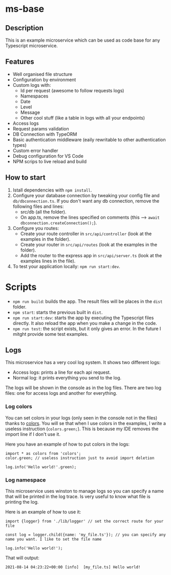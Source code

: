 # ms-base

## Description

This is an example microservice which can be used as code base for any Typescript microservice.

## Features

- Well organised file structure
- Configuration by environment
- Custom logs with:
    - Id per request (awesome to follow requests logs)
    - Namespaces
    - Date
    - Level
    - Message
    - Other cool stuff (like a table in logs with all your endpoints)
- Access logs
- Request params validation
- DB Connection with TypeORM
- Basic authentication middleware (eaily rewritable to other authentication types)
- Custom error handler
- Debug configuration for VS Code
- NPM scrips to live reload and build

## How to start

1. Istall dependencies with `npm install`.
2. Configure your database connection by tweaking your config file and `db/dbconnection.ts`. If you don't want any db connection, remove the following files and lines:
    - src/db (all the folder).
    - On app.ts, remove the lines specified on comments (this --> `await dbconnection.createConnection();`).
3. Configure you routes:
      - Create your route controller in `src/api/controller` (look at the examples in the folder).
      - Create your router in `src/api/routes` (look at the examples in the folder).
      - Add the router to the express app in `src/api/server.ts` (look at the examples lines in the file).
4. To test your application locally: `npm run start:dev`. 

# Scripts

- `npm run build`: builds the app. The result files will be places in the `dist` folder.
- `npm start`: starts the previous built in `dist`.
- `npm run start:dev`: starts the app by executing the Typescript files directly. It also reload the app when you make a change in the code.
- `npm run test`: the script exists, but it only gives an error. In the future I mitght provide some test examples.

## Logs

This microservice has a very cool log system. It shows two different logs:
- Access logs: prints a line for each api request.
- Normal log: it prints everything you send to the log.

The logs will be shown in the console as in the log files. There are two log files: one for access logs and another for everything.

### Log colors

You can set colors in your logs (only seen in the console not in the files) thanks to [colors](https://www.npmjs.com/package/colors). You will se that when I use colors in the examples, I write a useless instruction (`colors.green;`). This is because my IDE removes the import line if I don't use it.

Here you have an example of how to put colors in the logs:

```
import * as colors from 'colors';
color.green; // useless instruction just to avoid import deletion

log.info('Hello world!'.green);
```

### Log namespace

This microservice uses winston to manage logs so you can specify a name that will be printed in the log trace. Is very useful to know what file is printing the log.

Here is an example of how to use it:

```
import {logger} from './lib/logger' // set the correct route for your file

const log = logger.child({name: 'my_file.ts'}); // you can specify any name you want. I like to set the file name

log.info('Hello world!');
```

That will output:

```
2021-08-14 04:23:22+00:00 [info]  [my_file.ts] Hello world!
```